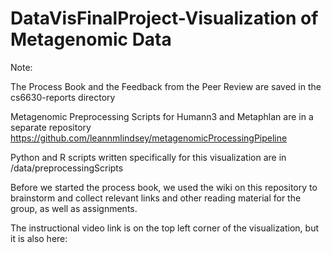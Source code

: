 # DataVisFinalProject-Visualization of Metagenomic Data 

Note:  

The Process Book and the Feedback from the Peer Review are saved in the cs6630-reports directory

Metagenomic Preprocessing Scripts for Humann3 and Metaphlan are in a separate repository 
https://github.com/leannmlindsey/metagenomicProcessingPipeline

Python and R scripts written specifically for this visualization are in /data/preprocessingScripts

Before we started the process book, we used the wiki on this repository to brainstorm and collect relevant links and other reading material for the group, as well as assignments.

The instructional video link is on the top left corner of the visualization, but it is also here:


